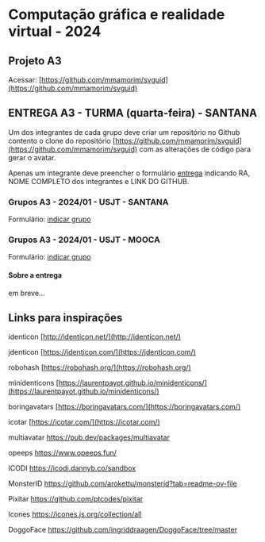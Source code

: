 # Computação gráfica e realidade virtual - 2024

## Projeto A3

Acessar: [https://github.com/mmamorim/svguid](https://github.com/mmamorim/svguid)


## ENTREGA A3 - TURMA (quarta-feira) - **SANTANA**

Um dos integrantes de cada grupo deve criar um repositório no Github contento o clone do repositório [https://github.com/mmamorim/svguid](https://github.com/mmamorim/svguid) com as alterações de código para gerar o avatar.

Apenas um integrante deve preencher o formulário [entrega](https://forms.gle/2LW1JcznUFgYMrF78) indicando RA, NOME COMPLETO dos integrantes e LINK DO GITHUB.  


### Grupos A3 - 2024/01 - USJT - **SANTANA**

Formulário: [indicar grupo](https://forms.gle/fzWZHywwae8MBMAm8)

### Grupos A3 - 2024/01 - USJT - **MOOCA**

Formulário: [indicar grupo](https://forms.gle/qCW8ywjzTkC4UpC29)


#### Sobre a entrega
em breve...

## Links para inspirações

identicon [http://identicon.net/](http://identicon.net/)

jdenticon [https://jdenticon.com/](https://jdenticon.com/)

robohash [https://robohash.org/](https://robohash.org/)

minidenticons [https://laurentpayot.github.io/minidenticons/](https://laurentpayot.github.io/minidenticons/)

boringavatars [https://boringavatars.com/](https://boringavatars.com/)

icotar [https://icotar.com/](https://icotar.com/)

multiavatar
https://pub.dev/packages/multiavatar

opeeps
https://www.opeeps.fun/

ICODI
https://icodi.dannyb.co/sandbox

MonsterID
https://github.com/arokettu/monsterid?tab=readme-ov-file

Pixitar
https://github.com/ptcodes/pixitar

Icones
https://icones.js.org/collection/all

DoggoFace
https://github.com/ingriddraagen/DoggoFace/tree/master
